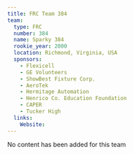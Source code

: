 ```yaml
---
title: FRC Team 384
team:
  type: FRC
  number: 384
  name: Sparky 384
  rookie_year: 2000
  location: Richmond, Virginia, USA
  sponsors:
    - Flexicell
    - GE Volunteers
    - ShowBest Fixture Corp.
    - AeroTek
    - Hermitage Automation
    - Henrico Co. Education Foundation
    - CAPER
    - Tucker High
  links:
    Website: 
---
```

No content has been added for this team
